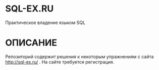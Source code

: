 # SQL-EX.RU
Практическое владение языком SQL
# ОПИСАНИЕ
Репозиторий содержит решения к некоторым упражнениям с сайта http://sql-ex.ru/ . На сайте требуется регистрация.
